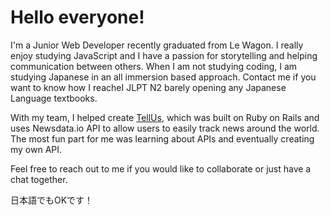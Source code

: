 # Hello everyone!

I'm a Junior Web Developer recently graduated from Le Wagon. I really enjoy studying JavaScript and I have a passion for storytelling and helping communication between others. When I am not studying coding, I am studying Japanese in an all immersion based approach. Contact me if you want to know how I reacheI JLPT N2 barely opening any Japanese Language textbooks.

With my team, I helped create [TellUs](https://tell-us-news-21853bdf0509.herokuapp.com/), which was built on Ruby on Rails and uses Newsdata.io API to allow users to easily track news around the world. The most fun part for me was learning about APIs and eventually creating my own API.

Feel free to reach out to me if you would like to collaborate or just have a chat together.

日本語でもOKです！

<!--
**ProgressChris88/ProgressChris88** is a ✨ _special_ ✨ repository because its `README.md` (this file) appears on your GitHub profile.

Here are some ideas to get you started:

- 🔭 I’m currently working on ...
- 🌱 I’m currently learning ...
- 👯 I’m looking to collaborate on ...
- 🤔 I’m looking for help with ...
- 💬 Ask me about ...
- 📫 How to reach me: ...
- 😄 Pronouns: ...
- ⚡ Fun fact: ...
-->
